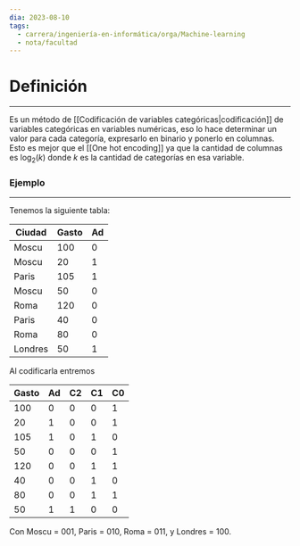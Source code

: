 ```yaml
---
dia: 2023-08-10
tags:
  - carrera/ingeniería-en-informática/orga/Machine-learning
  - nota/facultad
---
```

# Definición
---
Es un método de [[Codificación de variables categóricas|codificación]] de variables categóricas en variables numéricas, eso lo hace determinar un valor para cada categoría, expresarlo en binario y ponerlo en columnas. Esto es mejor que el [[One hot encoding]] ya que la cantidad de columnas es $\log_2(k)$ donde $k$ es la cantidad de categorías en esa variable.


### Ejemplo
---
Tenemos la siguiente tabla:

| Ciudad  | Gasto | Ad  |
| ------- | ----- | --- |
| Moscu   | 100   | 0   |
| Moscu   | 20    | 1   |
| Paris   | 105   | 1   |
| Moscu   | 50    | 0   |
| Roma    | 120   | 0   |
| Paris   | 40    | 0   |
| Roma  | 80     | 0    |
| Londres | 50    | 1    |

Al codificarla entremos

| Gasto | Ad  | C2  | C1  | C0  |
| ----- | --- | --- | --- | --- |
| 100   | 0   | 0   | 0   | 1   |
| 20    | 1   | 0   | 0   | 1   |
| 105   | 1   | 0   | 1   | 0   |
| 50    | 0   | 0   | 0   | 1   |
| 120   | 0   | 0   | 1   | 1   |
| 40    | 0   | 0   | 1   | 0   |
| 80    | 0   | 0   | 1   | 1   |
| 50    | 1   | 1   | 0   | 0   |

Con Moscu = 001, Paris = 010, Roma = 011, y Londres = 100.
